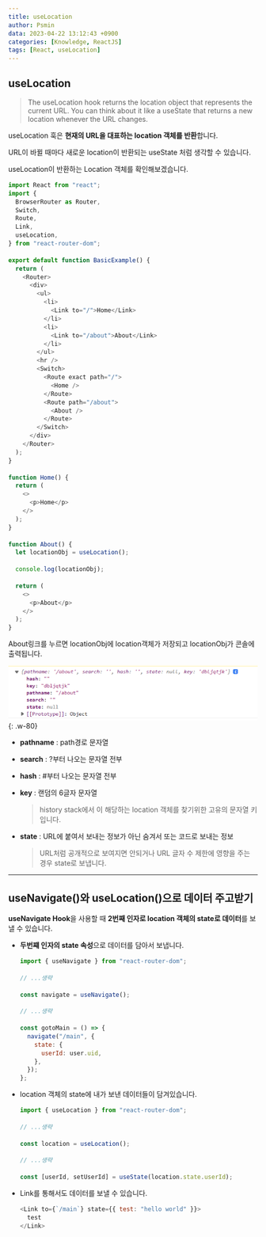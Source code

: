 ```yaml
---
title: useLocation
author: Psmin
data: 2023-04-22 13:12:43 +0900
categories: [Knowledge, ReactJS]
tags: [React, useLocation]
---
```


## useLocation

> The useLocation hook returns the location object that represents the current URL. You can think about it like a useState that returns a new location whenever the URL changes.

useLocation 훅은 **현재의 URL을 대표하는 location 객체를 반환**합니다.

URL이 바뀔 때마다 새로운 location이 반환되는 useState 처럼 생각할 수 있습니다.

useLocation이 반환하는 Location 객체를 확인해보겠습니다.

```js
import React from "react";
import {
  BrowserRouter as Router,
  Switch,
  Route,
  Link,
  useLocation,
} from "react-router-dom";

export default function BasicExample() {
  return (
    <Router>
      <div>
        <ul>
          <li>
            <Link to="/">Home</Link>
          </li>
          <li>
            <Link to="/about">About</Link>
          </li>
        </ul>
        <hr />
        <Switch>
          <Route exact path="/">
            <Home />
          </Route>
          <Route path="/about">
            <About />
          </Route>
        </Switch>
      </div>
    </Router>
  );
}

function Home() {
  return (
    <>
      <p>Home</p>
    </>
  );
}

function About() {
  let locationObj = useLocation();

  console.log(locationObj);

  return (
    <>
      <p>About</p>
    </>
  );
}
```

About링크를 누르면 locationObj에 location객체가 저장되고 locationObj가 콘솔에 출력됩니다.

![location-obj](/assets/img/location-obj.png){: .w-80}

- **pathname** : path경로 문자열
- **search** : ?부터 나오는 문자열 전부
- **hash** : #부터 나오는 문자열 전부
- **key** : 랜덤의 6글자 문자열

  > history stack에서 이 해당하는 location 객체를 찾기위한 고유의 문자열 키입니다.

- **state** : URL에 붙여서 보내는 정보가 아닌 숨겨서 또는 코드로 보내는 정보

  > URL처럼 공개적으로 보여지면 안되거나 URL 글자 수 제한에 영향을 주는 경우 state로 보냅니다.

---

## useNavigate()와 useLocation()으로 데이터 주고받기

**useNavigate Hook**을 사용할 때 **2번째 인자로 location 객체의 state로 데이터**를 보낼 수 있습니다.

- **두번쨰 인자의 state 속성**으로 데이터를 담아서 보냅니다.

  ```js
  import { useNavigate } from "react-router-dom";

  // ...생략

  const navigate = useNavigate();

  // ...생략

  const gotoMain = () => {
    navigate("/main", {
      state: {
        userId: user.uid,
      },
    });
  };
  ```

- location 객체의 state에 내가 보낸 데이터들이 담겨있습니다.

  ```js
  import { useLocation } from "react-router-dom";

  // ...생략

  const location = useLocation();

  // ...생략

  const [userId, setUserId] = useState(location.state.userId);
  ```

- Link를 통해서도 데이터를 보낼 수 있습니다.

  ```js
  <Link to={`/main`} state={{ test: "hello world" }}>
    test
  </Link>
  ```
